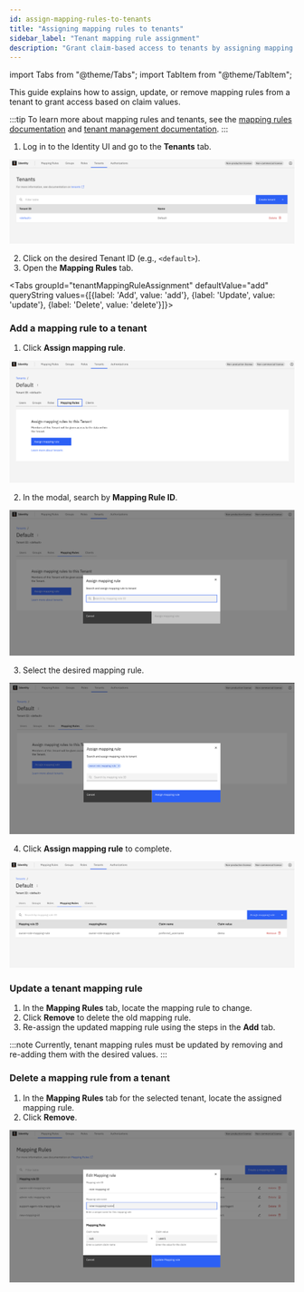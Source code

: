 ```yaml
---
id: assign-mapping-rules-to-tenants
title: "Assigning mapping rules to tenants"
sidebar_label: "Tenant mapping rule assignment"
description: "Grant claim-based access to tenants by assigning mapping rules in the Identity UI."
---
```


import Tabs from "@theme/Tabs";
import TabItem from "@theme/TabItem";

This guide explains how to assign, update, or remove mapping rules from a tenant to grant access based on claim values.

:::tip
To learn more about mapping rules and tenants, see the [mapping rules documentation](../mapping-rules/managing-mapping-rules.md) and [tenant management documentation](../manage-tenants.md).
:::

1. Log in to the Identity UI and go to the **Tenants** tab.

![tenant-list](../img/tenant-list.png)

2. Click on the desired Tenant ID (e.g., `<default>`).
3. Open the **Mapping Rules** tab.

<Tabs groupId="tenantMappingRuleAssignment" defaultValue="add" queryString values={[{label: 'Add', value: 'add'}, {label: 'Update', value: 'update'}, {label: 'Delete', value: 'delete'}]}>

<TabItem value="add">

### Add a mapping rule to a tenant

1. Click **Assign mapping rule**.

![tenant-detail-mapping-rules-empty](../img/tenant-detail-mapping-rules-empty.png)

2. In the modal, search by **Mapping Rule ID**.

![tenant-assign-mapping-rule-modal-empty](../img/tenant-assign-mapping-rule-modal-empty.png)

3. Select the desired mapping rule.

![tenant-assign-mapping-rule-modal-selected](../img/tenant-assign-mapping-rule-modal-selected.png)

4. Click **Assign mapping rule** to complete.

![tenant-mapping-rule-assigned](../img/tenant-mapping-rule-assigned.png)

</TabItem>

<TabItem value="update">

### Update a tenant mapping rule

1. In the **Mapping Rules** tab, locate the mapping rule to change.
2. Click **Remove** to delete the old mapping rule.
3. Re-assign the updated mapping rule using the steps in the **Add** tab.

:::note
Currently, tenant mapping rules must be updated by removing and re-adding them with the desired values.
:::

</TabItem>

<TabItem value="delete">

### Delete a mapping rule from a tenant

1. In the **Mapping Rules** tab for the selected tenant, locate the assigned mapping rule.
2. Click **Remove**.

![tenant-remove-mapping-rule](../img/tenant-remove-mapping-rule.png)

</TabItem>

</Tabs>
